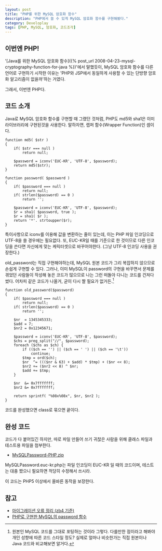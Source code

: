 ```yaml
---
layout: post
title: "PHP를 위한 MySQL 암호화 함수"
description: "PHP에서 쓸 수 있게 MySQL 암호화 함수를 구현해봤다."
category: Developlay
tags: [PHP, MySQL, 암호화, 코드조각]
---
```


## 이번엔 PHP!

'[Java를 위한 MySQL 암호화 함수]({% post_url 2008-04-23-mysql-cryptography-function-for-java %})'에서 말했듯이, MySQL 암호화 함수를 다른 언어로 구현하기 시작한 이유는 'PHP와 JSP에서 동일하게 사용할 수 있는 단방향 암호화 알고리즘이 없을까'하는 거였다.

그래서, 이번엔 PHP다.



## 코드 소개

Java로 MySQL 암호화 함수를 구현할 때 그랬던 것처럼, PHP도 md5와 sha1은 이미 라이브러리에 구현된것을 사용한다.
말하자면, 랩퍼 함수(Wrapper Function)인 셈이다.

~~~
function md5( $str )
{
	if( $str === null )
		return null;

	$password = iconv('EUC-KR', 'UTF-8', $password);
	return md5($str);
}

function password( $password )
{
	if( $password === null )
		return null;
	if( strlen($password) == 0 )
		return '';

	$password = iconv('EUC-KR', 'UTF-8', $password);
	$r = sha1( $password, true );
	$r = sha1( $r );
	return '*'. strtoupper($r);
}
~~~

특이사항으로 iconv를 이용해 값을 변환하는 줄이 있는데, 이는 PHP 파일 인코딩으로 UTF-8을 쓸 경우에는 필요없다. 또, EUC-KR일 때를 기준으로 한 것이므로 다른 인코딩을 쓴다면 자신에게 맞는 케릭터셋으로 바꾸어야한다. (그냥 UTF-8 인코딩 사용을 권장한다.)

old_password는 직접 구현해야하는데, MySQL 원본 코드가 그리 복잡하지 않으므로 손쉽게 구현할 수 있다.
그러나, 이미 MySQL이 password의 구현을 바꾸면서 문제를 겪었던 사람들이 작성해 놓은 코드가 많으므로 나는 그런 떠돌아 다니는 코드를 건져다 썼다.
어차피 같은 코드가 나올거, 굳이 다시 짤 필요가 없거든.[^1]

[^1]: 원본인 MySQL 코드를 그대로 포팅하는 것이라 그렇다. 다를만한 점이라고 해봐야 개인 성향에 따른 코드 스타일 정도? 실제로 얼마나 비슷한가는 직접 원본이나 Java 코드와 비교해보면 알거다.

~~~
function old_password($password)
{
	if( $password === null )
		return null;
	if( strlen($password) == 0 )
		return '';

	$nr  = 1345345333;
	$add = 7;
	$nr2 = 0x12345671;

	$password = iconv('EUC-KR', 'UTF-8', $password);
	$chs = preg_split("//", $password);
	foreach ($chs as $ch) {
		if (($ch == '') || ($ch == ' ') || ($ch == '\t'))
			continue;
		$tmp = ord($ch);
		$nr  ^= ((($nr & 63) + $add) * $tmp) + ($nr << 8);
		$nr2 += ($nr2 << 8) ^ $nr;
		$add += $tmp;
	}

	$nr  &= 0x7fffffff;
	$nr2 &= 0x7fffffff;

	return sprintf( "%08x%08x", $nr, $nr2 );
}
~~~

코드를 완성했으면 class로 묶으면 끝이다.



## 완성 코드

코드가 다 붙어있긴 하지만, 따로 파일 만들어 쓰기 귀찮은 사람을 위해 클래스 파일과 테스트용 파일을 첨부한다.

- [MySQLPassword-PHP.zip](https://docs.google.com/uc?id=0BwvGvF1Iv2uAS2dSZUNtYVh4Wm8&export=download)

MySQLPassword.euc-kr.php는 파일 인코딩이 EUC-KR 일 때의 코드이며, 테스트는 대충 짰으니 필요하면 적당히 수정해서 쓰시라.

이 코드는 PHP5 이상에서 올바른 동작을 보장한다.



## 참고

- [마이그레이션 오류 정리 (zb4 기준)](http://www.zeroboard.com/?mid=mgrc_tip&page=1&document_srl=4218905)
- [PHP로 구현한 MySQL의 password 함수](http://www.phpschool.com/link/tipntech/20331)



[md5()]:http://kr.php.net/manual/en/function.md5.php
[sha1()]:http://kr.php.net/manual/en/function.sha1.php
